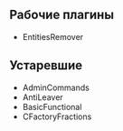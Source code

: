 ## Рабочие плагины

* EntitiesRemover

## Устаревшие

* AdminCommands
* AntiLeaver
* BasicFunctional
* CFactoryFractions
